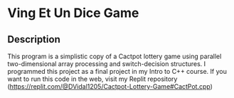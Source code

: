 # Ving Et Un Dice Game

## Description

This program is a simplistic copy of a Cactpot lottery game using parallel two-dimensional array processing and switch-decision structures. I programmed this project as a final project in my Intro to C++ course. If you want to run this code in the web, visit my Replit repository (https://replit.com/@DVidal1205/Cactpot-Lottery-Game#CactPot.cpp)
